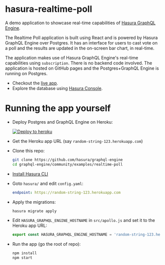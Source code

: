 # hasura-realtime-poll

A demo application to showcase real-time capabilities of [Hasura GraphQL
Engine](https://github.com/hasura/graphql-engine).

The Realtime Poll application is built using React and is powered by Hasura
GraphQL Engine over Postgres. It has an interface for users to cast vote on a
poll and the results are updated in the on-screen bar chart, in real-time.

The application makes use of Hasura GraphQL Engine's real-time capabilities
using `subscription`. There is no backend code involved. The application is
hosted on GitHub pages and the Postgres+GraphQL Engine is running on Postgres.

- Checkout the [live app](https://shahidh.in/hasura-realtime-poll/).
- Explore the database using [Hasura
  Console](https://hasura-realtime-poll.herokuapp.com/console/data/schema/public).
  
# Running the app yourself

- Deploy Postgres and GraphQL Engine on Heroku:
  
  [![Deploy to
  heroku](https://www.herokucdn.com/deploy/button.svg)](https://heroku.com/deploy?template=https://github.com/hasura/graphql-engine-heroku)
- Get the Heroku app URL (say `random-string-123.herokuapp.com`)
- Clone this repo:
  ```bash
  git clone https://github.com/hasura/graphql-engine
  cd graphql-engine/community/examples/realtime-poll
  ```
- [Install Hasura CLI](https://docs.hasura.io/1.0/graphql/manual/hasura-cli/install-hasura-cli.html)
- Goto `hasura/` and edit `config.yaml`:
  ```yaml
  endpoint: https://random-string-123.herokuapp.com
  ```
- Apply the migrations:
  ```bash
  hasura migrate apply
  ```
- Edit `HASURA_GRAPHQL_ENGINE_HOSTNAME` in `src/apollo.js` and set it to the
  Heroku app URL:
  ```js
  export const HASURA_GRAPHQL_ENGINE_HOSTNAME = 'random-string-123.herokuapp.com';
  ```
- Run the app (go the root of repo):
  ```bash
  npm install
  npm start
  ```
